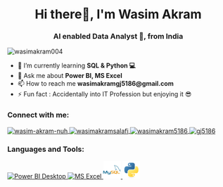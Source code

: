 <!DOCTYPE html>
<html lang="en">
<head>
    <meta charset="UTF-8">
    <meta name="viewport" content="width=device-width, initial-scale=1.0">
</head>
<body>
    <div align="center">
        <h1>Hi there👋, I'm Wasim Akram</h1>
        <h3>AI enabled Data Analyst 💼, from India</h3>
    </div>
    <p align="left"> 
        <img src="https://komarev.com/ghpvc/?username=wasimakram004&label=Profile%20views&color=0e75b6&style=flat" alt="wasimakram004" />
    </p>
    <ul>
        <li>🌱 I’m currently learning <strong>SQL & Python 💻</strong></li>
        <li>💬 Ask me about <strong>Power BI, MS Excel</strong></li>
        <li>📫 How to reach me <strong>wasimakramgj5186@gmail.com</strong></li>
        <li>⚡ Fun fact : Accidentally into IT Profession but enjoying it 😎</li>
    </ul>
    <h3>Connect with me:</h3>
    <p>
        <a href="https://linkedin.com/in/wasim-akram-nuh" target="_blank">
            <img align="center" src="https://raw.githubusercontent.com/rahuldkjain/github-profile-readme-generator/master/src/images/icons/Social/linked-in-alt.svg" alt="wasim-akram-nuh" height="30" width="40" />
        </a>
        <a href="https://kaggle.com/wasimakramsalafi" target="_blank">
            <img align="center" src="https://raw.githubusercontent.com/rahuldkjain/github-profile-readme-generator/master/src/images/icons/Social/kaggle.svg" alt="wasimakramsalafi" height="30" width="40" />
        </a>
        <a href="https://www.hackerrank.com/wasimakram5186" target="_blank">
            <img align="center" src="https://raw.githubusercontent.com/rahuldkjain/github-profile-readme-generator/master/src/images/icons/Social/hackerrank.svg" alt="wasimakram5186" height="30" width="40" />
        </a>
        <a href="https://leetcode.com/u/gj5186/" target="_blank">
            <img align="center" src="https://raw.githubusercontent.com/rahuldkjain/github-profile-readme-generator/master/src/images/icons/Social/leet-code.svg" alt="gj5186" height="30" width="40" />
        </a>
    </p>
    <h3>Languages and Tools:</h3>
    <p>
        <a href="https://powerbi.microsoft.com/" target="_blank" rel="noreferrer">
            <img src="https://upload.wikimedia.org/wikipedia/commons/c/cf/New_Power_BI_Logo.svg" alt="Power BI Desktop" width="40" height="40"/>
        </a>
        <a href="https://www.microsoft.com/en-us/microsoft-365/excel" target="_blank" rel="noreferrer">
            <img src="https://upload.wikimedia.org/wikipedia/commons/7/73/Microsoft_Excel_2013_logo.svg" alt="MS Excel" width="40" height="40"/>
        </a>
        <a href="https://www.mysql.com/" target="_blank" rel="noreferrer">
            <img src="https://raw.githubusercontent.com/devicons/devicon/master/icons/mysql/mysql-original-wordmark.svg" alt="MySQL" width="40" height="40"/>
        </a>
        <a href="https://www.python.org" target="_blank" rel="noreferrer">
            <img src="https://raw.githubusercontent.com/devicons/devicon/master/icons/python/python-original.svg" alt="Python" width="40" height="40"/>
        </a>
    </p>
</body>
</html>
